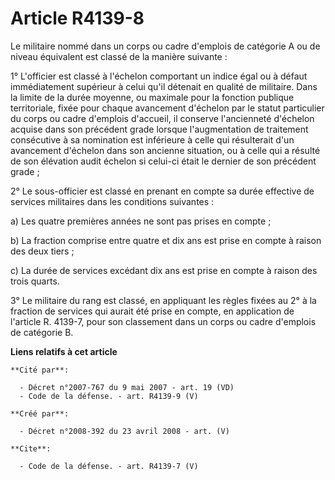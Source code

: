 # Article R4139-8

Le militaire nommé dans un corps ou cadre d'emplois de catégorie A ou de niveau équivalent est classé de la manière
suivante : 

1° L'officier est classé à l'échelon comportant un indice égal ou à défaut immédiatement supérieur à celui qu'il détenait en
qualité de militaire. Dans la limite de la durée moyenne, ou maximale pour la fonction publique territoriale, fixée pour
chaque avancement d'échelon par le statut particulier du corps ou cadre d'emplois d'accueil, il conserve l'ancienneté
d'échelon acquise dans son précédent grade lorsque l'augmentation de traitement consécutive à sa nomination est inférieure à
celle qui résulterait d'un avancement d'échelon dans son ancienne situation, ou à celle qui a résulté de son élévation audit
échelon si celui-ci était le dernier de son précédent grade ; 

2° Le sous-officier est classé en prenant en compte sa durée effective de services militaires dans les conditions
suivantes : 

a) Les quatre premières années ne sont pas prises en compte ; 

b) La fraction comprise entre quatre et dix ans est prise en compte à raison des deux tiers ; 

c) La durée de services excédant dix ans est prise en compte à raison des trois quarts. 

3° Le militaire du rang est classé, en appliquant les règles fixées au 2° à la fraction de services qui aurait été prise en
compte, en application de l'article R. 4139-7, pour son classement dans un corps ou cadre d'emplois de catégorie B.

**Liens relatifs à cet article**

	**Cité par**:

	  - Décret n°2007-767 du 9 mai 2007 - art. 19 (VD)
	  - Code de la défense. - art. R4139-9 (V)

	**Créé par**:

	  - Décret n°2008-392 du 23 avril 2008 - art. (V)

	**Cite**:

	  - Code de la défense. - art. R4139-7 (V)
